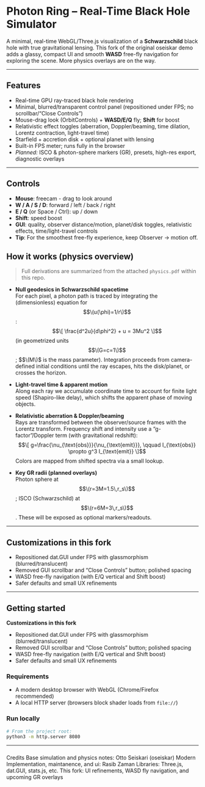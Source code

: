 # Photon Ring – Real-Time Black Hole Simulator

A minimal, real-time WebGL/Three.js visualization of a **Schwarzschild** black hole with true gravitational lensing. This fork of the original oseiskar demo adds a glassy, compact UI and smooth **WASD** free-fly navigation for exploring the scene. More physics overlays are on the way.

---

## Features
- Real-time GPU ray-traced black hole rendering  
- Minimal, blurred/transparent control panel (repositioned under FPS; no scrollbar/“Close Controls”)  
- Mouse-drag look (OrbitControls) + **WASD/E/Q** fly; **Shift** for boost  
- Relativistic effect toggles (aberration, Doppler/beaming, time dilation, Lorentz contraction, light-travel time)  
- Starfield + accretion disk + optional planet with lensing  
- Built-in FPS meter; runs fully in the browser  
- *Planned:* ISCO & photon-sphere markers (GR), presets, high-res export, diagnostic overlays

---

## Controls
- **Mouse**: freecam - drag to look around
- **W / A / S / D**: forward / left / back / right
- **E / Q** (or Space / Ctrl): up / down
- **Shift**: speed boost
- **GUI**: quality, observer distance/motion, planet/disk toggles, relativistic effects, time/light-travel controls
- **Tip**: For the smoothest free-fly experience, keep Observer → motion off.

## How it works (physics overview)

> Full derivations are summarized from the attached `physics.pdf` within this repo.
- **Null geodesics in Schwarzschild spacetime**  
  For each pixel, a photon path is traced by integrating the (dimensionless) equation for $$\(u(\phi)=1/r\)$$:
  $$\[
  \frac{d^2u}{d\phi^2} + u = 3Mu^2
  \]$$
  (in geometrized units $$\(G=c=1\)$$; $$\(M\)$ is the mass parameter). Integration proceeds from camera-defined initial conditions until the ray escapes, hits the disk/planet, or crosses the horizon.

- **Light-travel time & apparent motion**  
  Along each ray we accumulate coordinate time to account for finite light speed (Shapiro-like delay), which shifts the apparent phase of moving objects.

- **Relativistic aberration & Doppler/beaming**  
  Rays are transformed between the observer/source frames with the Lorentz transform. Frequency shift and intensity use a “g-factor”/Doppler term (with gravitational redshift):
  $$\[
  g=\frac{\nu_{\text{obs}}}{\nu_{\text{emit}}}, \qquad I_{\text{obs}} \propto g^3 I_{\text{emit}}
  \]$$
  Colors are mapped from shifted spectra via a small lookup.

- **Key GR radii (planned overlays)**  
  Photon sphere at $$\(r=3M=1.5\,r_s\)$$; ISCO (Schwarzschild) at $$\(r=6M=3\,r_s\)$$. These will be exposed as optional markers/readouts.
---
## Customizations in this fork
- Repositioned dat.GUI under FPS with glassmorphism (blurred/translucent)
- Removed GUI scrollbar and “Close Controls” button; polished spacing
- WASD free-fly navigation (with E/Q vertical and Shift boost)
- Safer defaults and small UX refinements
---

## Getting started

**Customizations in this fork**
- Repositioned dat.GUI under FPS with glassmorphism (blurred/translucent)
- Removed GUI scrollbar and “Close Controls” button; polished spacing
- WASD free-fly navigation (with E/Q vertical and Shift boost)
- Safer defaults and small UX refinements

### Requirements
- A modern desktop browser with WebGL (Chrome/Firefox recommended)
- A local HTTP server (browsers block shader loads from `file://`)

### Run locally
```bash
# From the project root:
python3 -m http.server 8080
```
---
###
Credits
Base simulation and physics notes: Otto Seiskari (oseiskar)
Modern Implementation, maintanence, and ui: Rasib Zaman
Libraries: Three.js, dat.GUI, stats.js, etc.
This fork: UI refinements, WASD fly navigation, and upcoming GR overlays
